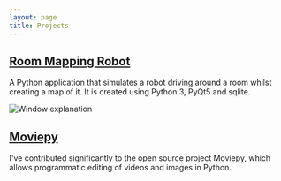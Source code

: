 ```yaml
---
layout: page
title: Projects
---
```



## [Room Mapping Robot](https://github.com/tburrows13/Room-Mapping-Robot)

A Python application that simulates a robot driving around a room whilst creating a map of it.  It is created using Python 3, PyQt5 and sqlite.

![Window explanation](https://imgur.com/mkKLr31.png)


## [Moviepy](https://github.com/Zulko/moviepy)

I've contributed significantly to the open source project Moviepy, which allows programmatic editing of videos and images in Python.